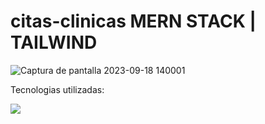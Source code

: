 # citas-clinicas MERN STACK | TAILWIND
![Captura de pantalla 2023-09-18 140001](https://github.com/J4CK-M-H/citas-clinicas/assets/107339262/6beefbaa-700d-412c-8cd1-076e0303cd70)

Tecnologias utilizadas: 


<img src="![183897015-94a058a6-b86e-4e42-a37f-bf92061753e5](https://github.com/J4CK-M-H/citas-clinicas/assets/107339262/af8b1139-1a08-4a78-aa6a-7df1ba1b3d07)" />


